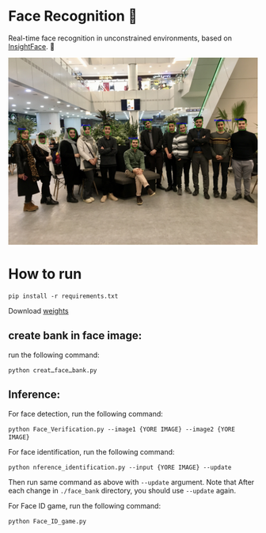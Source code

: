# Face Recognition 🧑
Real-time face recognition in unconstrained environments, based on [InsightFace](https://github.com/deepinsight/insightface). 
 🧑

 <img src="result.jpg" alt="about">

<br>

# How to run
```
pip install -r requirements.txt
```
Download [weights](https://drive.google.com/file/d/1Z0Kh7fdPgfN7KUSLdg42agIy_ip1WR0f/view?usp=drive_link)
## create bank in face image:
run the following command:
```
python creatـfaceـbank.py
```
## Inference:
For face detection, run the following command:
```
python Face_Verification.py --image1 {YORE IMAGE} --image2 {YORE IMAGE}
```

For face identification, run the following command:
```
python nference_identification.py --input {YORE IMAGE} --update
```
Then run same command as above with `--update` argument. Note that After each change in `./face_bank` directory, you should use `--update` again.


For Face ID game, run the following command:
```
python Face_ID_game.py 
```
